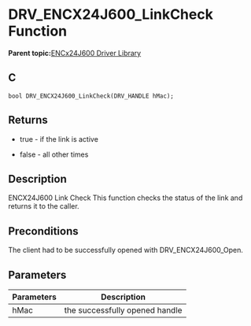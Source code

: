 # DRV\_ENCX24J600\_LinkCheck Function

**Parent topic:**[ENCx24J600 Driver Library](GUID-F35BADF5-5469-4970-B3C5-52AB1E2287AB.md)

## C

```
bool DRV_ENCX24J600_LinkCheck(DRV_HANDLE hMac); 
```

## Returns

-   true - if the link is active

-   false - all other times


## Description

ENCX24J600 Link Check This function checks the status of the link and returns it to the caller.

## Preconditions

The client had to be successfully opened with DRV\_ENCX24J600\_Open.

## Parameters

|Parameters|Description|
|----------|-----------|
|hMac|the successfully opened handle|

